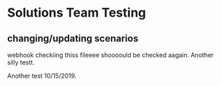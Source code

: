 # Solutions Team Testing

## changing/updating scenarios

webhook checkiing thiss fileeee shoooould be checked aagain. Another silly testt.

Another test 10/15/2019.
